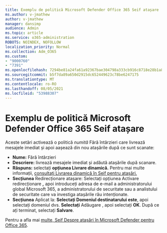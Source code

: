 ```yaml
---
title: Exemplu de politică Microsoft Defender Office 365 Seif atașare
ms.author: v-jmathew
author: v-jmathew
manager: dansimp
audience: Admin
ms.topic: article
ms.service: o365-administration
ROBOTS: NOINDEX, NOFOLLOW
localization_priority: Normal
ms.collection: Adm_O365
ms.custom:
- "9000760"
- "7391"
ms.openlocfilehash: 7294be81a24fa61a92367bae304798a333cb916c8718e28b1a87314c15ef6c8c
ms.sourcegitcommit: b5f7da89a650d2915dc652449623c78be6247175
ms.translationtype: MT
ms.contentlocale: ro-RO
ms.lasthandoff: 08/05/2021
ms.locfileid: "53988307"
---
```

# <a name="example-microsoft-defender-for-office-365-safe-attachment-policy"></a>Exemplu de politică Microsoft Defender Office 365 Seif atașare

Aceste setări activează o politică *numită* Fără întârzieri care livrează mesajele imediat și apoi aașează din nou atașările după ce sunt scanate:

- **Nume:** Fără întârzieri
- **Descriere:** livrează mesajele imediat și adăută atașările după scanare.
- **Răspuns:** selectați **opțiunea Livrare dinamică.** Pentru mai multe informații, [consultați Livrarea dinamică în Seif pentru atașări.](https://go.microsoft.com/fwlink/?linkid=2092328)
- **Secțiunea** Redirecționare atașare: Selectați opțiunea Activare redirecționare **,** apoi introduceți adresa de e-mail a administratorului global Microsoft 365, a administratorului de securitate sau a analistului de securitate care va investiga atașările rău intenționate.
- **Secțiunea** Aplicat la: **Selectați Domeniul destinatarului este**, apoi selectați domeniul dvs. **Selectați** Adăugare , apoi selectați **OK**. După ce ați terminat, selectați **Salvare**.

Pentru a afla mai [multe, Seif Despre atașări în Microsoft Defender pentru Office 365](https://go.microsoft.com/fwlink/?linkid=2092213).
